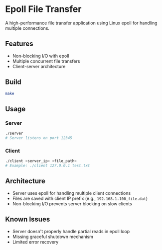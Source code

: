 # Epoll File Transfer

A high-performance file transfer application using Linux epoll for handling multiple connections.

## Features
- Non-blocking I/O with epoll
- Multiple concurrent file transfers
- Client-server architecture

## Build
```bash
make
```

## Usage

### Server
```bash
./server
# Server listens on port 12345
```

### Client
```bash
./client <server_ip> <file_path>
# Example: ./client 127.0.0.1 test.txt
```

## Architecture
- Server uses epoll for handling multiple client connections
- Files are saved with client IP prefix (e.g., `192.168.1.100_file.dat`)
- Non-blocking I/O prevents server blocking on slow clients

## Known Issues
- Server doesn't properly handle partial reads in epoll loop
- Missing graceful shutdown mechanism
- Limited error recovery 